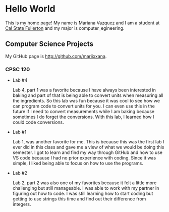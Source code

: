 # Hello World

This is my home page! My name is Mariana Vazquez and I am a student at [Cal State Fullerton](http://www.fullerton.edu/) and my major is computer_egineering.

## Computer Science Projects

My GitHub page is http://github.com/mariixxana.

### CPSC 120

* Lab #4

    Lab 4, part 1 was a favorite because I have always been interested in baking and part of that is being able to convert units when measuring all the ingredients. So this lab was fun because it was cool to see how we can program code to convert units for you. I can even use this in the future if I need to convert measurements while I am baking because sometimes I do forget the conversions. With this lab, I learned how I could code conversions. 

* Lab #1

    Lab 1, was another favorite for me. This is because this was the first lab I ever did in this class and gave me a view of what we would be doing this semester. I got to learn and find my way through GitHub and how to use VS code because I had no prior experience with coding. Since it was simple, I liked being able to focus on how to use the programs. 

* Lab #2

    Lab 2, part 2 was also one of my favorites because it felt a little more challenging but still manageable. I was able to work with my partner in figuring out how to code. I was still learning how to start coding but getting to use strings this time and find out their difference from integers.
